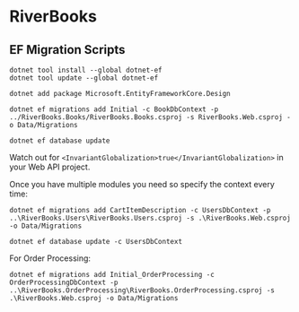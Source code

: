 # RiverBooks

## EF Migration Scripts

```dotnetcli
dotnet tool install --global dotnet-ef
dotnet tool update --global dotnet-ef

dotnet add package Microsoft.EntityFrameworkCore.Design

dotnet ef migrations add Initial -c BookDbContext -p ../RiverBooks.Books/RiverBooks.Books.csproj -s RiverBooks.Web.csproj -o Data/Migrations

dotnet ef database update
```

Watch out for `<InvariantGlobalization>true</InvariantGlobalization>` in your Web API project.

Once you have multiple modules you need so specify the context every time:

```dotnetcli
dotnet ef migrations add CartItemDescription -c UsersDbContext -p ..\RiverBooks.Users\RiverBooks.Users.csproj -s .\RiverBooks.Web.csproj -o Data/Migrations

dotnet ef database update -c UsersDbContext
```

For Order Processing:

```dotnetcli
dotnet ef migrations add Initial_OrderProcessing -c OrderProcessingDbContext -p ..\RiverBooks.OrderProcessing\RiverBooks.OrderProcessing.csproj -s .\RiverBooks.Web.csproj -o Data/Migrations
```


